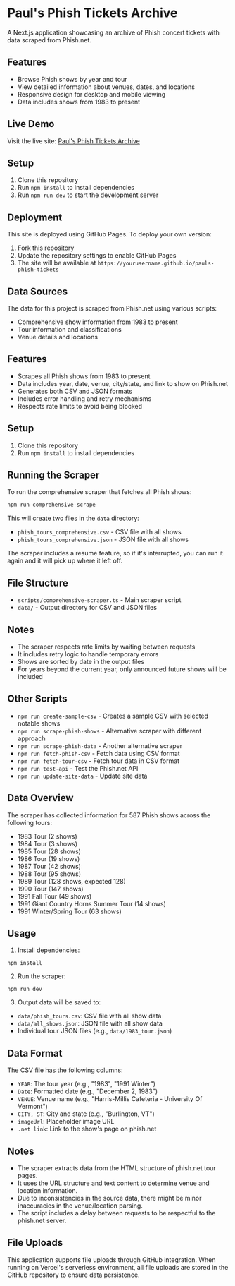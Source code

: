 # Paul's Phish Tickets Archive

A Next.js application showcasing an archive of Phish concert tickets with data scraped from Phish.net.

## Features

- Browse Phish shows by year and tour
- View detailed information about venues, dates, and locations
- Responsive design for desktop and mobile viewing
- Data includes shows from 1983 to present

## Live Demo

Visit the live site: [Paul's Phish Tickets Archive](https://yourusername.github.io/pauls-phish-tickets)

## Setup

1. Clone this repository
2. Run `npm install` to install dependencies
3. Run `npm run dev` to start the development server

## Deployment

This site is deployed using GitHub Pages. To deploy your own version:

1. Fork this repository
2. Update the repository settings to enable GitHub Pages
3. The site will be available at `https://yourusername.github.io/pauls-phish-tickets`

## Data Sources

The data for this project is scraped from Phish.net using various scripts:

- Comprehensive show information from 1983 to present
- Tour information and classifications
- Venue details and locations

## Features

- Scrapes all Phish shows from 1983 to present
- Data includes year, date, venue, city/state, and link to show on Phish.net
- Generates both CSV and JSON formats
- Includes error handling and retry mechanisms
- Respects rate limits to avoid being blocked

## Setup

1. Clone this repository
2. Run `npm install` to install dependencies

## Running the Scraper

To run the comprehensive scraper that fetches all Phish shows:

```bash
npm run comprehensive-scrape
```

This will create two files in the `data` directory:
- `phish_tours_comprehensive.csv` - CSV file with all shows
- `phish_tours_comprehensive.json` - JSON file with all shows

The scraper includes a resume feature, so if it's interrupted, you can run it again and it will pick up where it left off.

## File Structure

- `scripts/comprehensive-scraper.ts` - Main scraper script
- `data/` - Output directory for CSV and JSON files

## Notes

- The scraper respects rate limits by waiting between requests
- It includes retry logic to handle temporary errors
- Shows are sorted by date in the output files
- For years beyond the current year, only announced future shows will be included

## Other Scripts

- `npm run create-sample-csv` - Creates a sample CSV with selected notable shows
- `npm run scrape-phish-shows` - Alternative scraper with different approach
- `npm run scrape-phish-data` - Another alternative scraper
- `npm run fetch-phish-csv` - Fetch data using CSV format
- `npm run fetch-tour-csv` - Fetch tour data in CSV format
- `npm run test-api` - Test the Phish.net API
- `npm run update-site-data` - Update site data

## Data Overview

The scraper has collected information for 587 Phish shows across the following tours:
- 1983 Tour (2 shows)
- 1984 Tour (3 shows)
- 1985 Tour (28 shows)
- 1986 Tour (19 shows)
- 1987 Tour (42 shows)
- 1988 Tour (95 shows)
- 1989 Tour (128 shows, expected 128)
- 1990 Tour (147 shows)
- 1991 Fall Tour (49 shows)
- 1991 Giant Country Horns Summer Tour (14 shows)
- 1991 Winter/Spring Tour (63 shows)

## Usage

1. Install dependencies:
```
npm install
```

2. Run the scraper:
```
npm run dev
```

3. Output data will be saved to:
- `data/phish_tours.csv`: CSV file with all show data
- `data/all_shows.json`: JSON file with all show data
- Individual tour JSON files (e.g., `data/1983_tour.json`)

## Data Format

The CSV file has the following columns:
- `YEAR`: The tour year (e.g., "1983", "1991 Winter")
- `Date`: Formatted date (e.g., "December 2, 1983")
- `VENUE`: Venue name (e.g., "Harris-Millis Cafeteria - University Of Vermont")
- `CITY, ST`: City and state (e.g., "Burlington, VT")
- `imageUrl`: Placeholder image URL
- `.net link`: Link to the show's page on phish.net

## Notes

- The scraper extracts data from the HTML structure of phish.net tour pages.
- It uses the URL structure and text content to determine venue and location information.
- Due to inconsistencies in the source data, there might be minor inaccuracies in the venue/location parsing.
- The script includes a delay between requests to be respectful to the phish.net server.

## File Uploads

This application supports file uploads through GitHub integration. When running on Vercel's serverless environment, all file uploads are stored in the GitHub repository to ensure data persistence. 